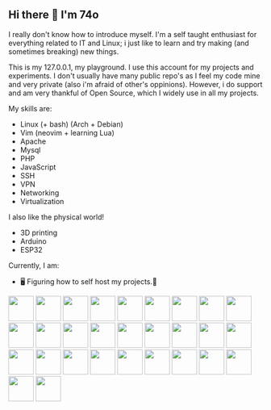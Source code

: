## Hi there 👋 I'm 74o

I really don't know how to introduce myself.
I'm a self taught enthusiast for everything related to IT and Linux; i just like to learn and try making (and sometimes breaking) new things.
<!--
As i never liked to follow the *conventional* path (neither in the academic world nor in the professional) I had to build myself a set of skills as long as i learn  or discover new concepts in the way; leading me to have a wide range of knowledge
I have never had **yet** a serious job in IT, *which i'd love to*, hence my lack of experience in many areas; but i'm igger to adopt new methodologies and am capable of adapting myself to any working environment. I'm all about learning new stuff after all!
-->
This is my 127.0.0.1, my playground. 
I use this account for my projects and experiments.
I don't usually have many public repo's as I feel my code mine and very private (also i'm afraid of other's oppinions). However, i do support and am very thankful of Open Source, which I widely use in all my projects. 

My skills are:
- Linux (+ bash) (Arch + Debian)
- Vim (neovim + learning Lua)
- Apache
- Mysql
- PHP
- JavaScript
- SSH
- VPN
- Networking
- Virtualization

I also like the physical world!
- 3D printing
- Arduino
- ESP32

Currently, I am:
- 🖥️ Figuring how to self host my projects.🧠

[<img src="https://raw.githubusercontent.com/marwin1991/profile-technology-icons/refs/heads/main/icons/http.png" width="50">](https://raw.githubusercontent.com/marwin1991/profile-technology-icons/refs/heads/main/icons/http.png)
[<img src="https://raw.githubusercontent.com/marwin1991/profile-technology-icons/refs/heads/main/icons/rest.png" width="50">](https://raw.githubusercontent.com/marwin1991/profile-technology-icons/refs/heads/main/icons/rest.png)
[<img src="https://raw.githubusercontent.com/marwin1991/profile-technology-icons/refs/heads/main/icons/git.png" width="50">](https://raw.githubusercontent.com/marwin1991/profile-technology-icons/refs/heads/main/icons/git.png)
[<img src="https://raw.githubusercontent.com/marwin1991/profile-technology-icons/refs/heads/main/icons/github.png" width="50">](https://raw.githubusercontent.com/marwin1991/profile-technology-icons/refs/heads/main/icons/github.png)
[<img src="https://raw.githubusercontent.com/marwin1991/profile-technology-icons/refs/heads/main/icons/vim.png" width="50">](https://raw.githubusercontent.com/marwin1991/profile-technology-icons/refs/heads/main/icons/vim.png)
[<img src="https://raw.githubusercontent.com/marwin1991/profile-technology-icons/refs/heads/main/icons/visual_studio_code.png" width="50">](https://raw.githubusercontent.com/marwin1991/profile-technology-icons/refs/heads/main/icons/visual_studio_code.png)
[<img src="https://raw.githubusercontent.com/marwin1991/profile-technology-icons/refs/heads/main/icons/atom.png" width="50">](https://raw.githubusercontent.com/marwin1991/profile-technology-icons/refs/heads/main/icons/atom.png)
[<img src="https://raw.githubusercontent.com/marwin1991/profile-technology-icons/refs/heads/main/icons/sublime_text.png" width="50">](https://raw.githubusercontent.com/marwin1991/profile-technology-icons/refs/heads/main/icons/sublime_text.png)
[<img src="https://raw.githubusercontent.com/marwin1991/profile-technology-icons/refs/heads/main/icons/postman.png" width="50">](https://raw.githubusercontent.com/marwin1991/profile-technology-icons/refs/heads/main/icons/postman.png)
[<img src="https://raw.githubusercontent.com/marwin1991/profile-technology-icons/refs/heads/main/icons/neovim.png" width="50">](https://raw.githubusercontent.com/marwin1991/profile-technology-icons/refs/heads/main/icons/neovim.png)
[<img src="https://raw.githubusercontent.com/marwin1991/profile-technology-icons/refs/heads/main/icons/html.png" width="50">](https://raw.githubusercontent.com/marwin1991/profile-technology-icons/refs/heads/main/icons/html.png)
[<img src="https://raw.githubusercontent.com/marwin1991/profile-technology-icons/refs/heads/main/icons/css.png" width="50">](https://raw.githubusercontent.com/marwin1991/profile-technology-icons/refs/heads/main/icons/css.png)
[<img src="https://raw.githubusercontent.com/marwin1991/profile-technology-icons/refs/heads/main/icons/bootstrap.png" width="50">](https://raw.githubusercontent.com/marwin1991/profile-technology-icons/refs/heads/main/icons/bootstrap.png)
[<img src="https://raw.githubusercontent.com/marwin1991/profile-technology-icons/refs/heads/main/icons/wordpress.png" width="50">](https://raw.githubusercontent.com/marwin1991/profile-technology-icons/refs/heads/main/icons/wordpress.png)
[<img src="https://raw.githubusercontent.com/marwin1991/profile-technology-icons/refs/heads/main/icons/canva.png" width="50">](https://raw.githubusercontent.com/marwin1991/profile-technology-icons/refs/heads/main/icons/canva.png)
[<img src="https://raw.githubusercontent.com/marwin1991/profile-technology-icons/refs/heads/main/icons/javascript.png" width="50">](https://raw.githubusercontent.com/marwin1991/profile-technology-icons/refs/heads/main/icons/javascript.png)
[<img src="https://raw.githubusercontent.com/marwin1991/profile-technology-icons/refs/heads/main/icons/lua.png" width="50">](https://raw.githubusercontent.com/marwin1991/profile-technology-icons/refs/heads/main/icons/lua.png)
[<img src="https://raw.githubusercontent.com/marwin1991/profile-technology-icons/refs/heads/main/icons/python.png" width="50">](https://raw.githubusercontent.com/marwin1991/profile-technology-icons/refs/heads/main/icons/python.png)
[<img src="https://raw.githubusercontent.com/marwin1991/profile-technology-icons/refs/heads/main/icons/php_(elephpant).png" width="50">](https://raw.githubusercontent.com/marwin1991/profile-technology-icons/refs/heads/main/icons/php_(elephpant).png)
[<img src="https://raw.githubusercontent.com/marwin1991/profile-technology-icons/refs/heads/main/icons/mysql.png" width="50">](https://raw.githubusercontent.com/marwin1991/profile-technology-icons/refs/heads/main/icons/mysql.png)
[<img src="https://raw.githubusercontent.com/marwin1991/profile-technology-icons/refs/heads/main/icons/windows.png" width="50">](https://raw.githubusercontent.com/marwin1991/profile-technology-icons/refs/heads/main/icons/windows.png)
[<img src="https://raw.githubusercontent.com/marwin1991/profile-technology-icons/refs/heads/main/icons/linux.png" width="50">](https://raw.githubusercontent.com/marwin1991/profile-technology-icons/refs/heads/main/icons/linux.png)
[<img src="https://raw.githubusercontent.com/marwin1991/profile-technology-icons/refs/heads/main/icons/ubuntu.png" width="50">](https://raw.githubusercontent.com/marwin1991/profile-technology-icons/refs/heads/main/icons/ubuntu.png)
[<img src="https://raw.githubusercontent.com/marwin1991/profile-technology-icons/refs/heads/main/icons/arch_linux.png" width="50">](https://raw.githubusercontent.com/marwin1991/profile-technology-icons/refs/heads/main/icons/arch_linux.png)
[<img src="https://raw.githubusercontent.com/marwin1991/profile-technology-icons/refs/heads/main/icons/linux_mint.png" width="50">](https://raw.githubusercontent.com/marwin1991/profile-technology-icons/refs/heads/main/icons/linux_mint.png)
[<img src="https://raw.githubusercontent.com/marwin1991/profile-technology-icons/refs/heads/main/icons/kali_linux.png" width="50">](https://raw.githubusercontent.com/marwin1991/profile-technology-icons/refs/heads/main/icons/kali_linux.png)
[<img src="https://raw.githubusercontent.com/marwin1991/profile-technology-icons/refs/heads/main/icons/arduino.png" width="50">](https://raw.githubusercontent.com/marwin1991/profile-technology-icons/refs/heads/main/icons/arduino.png)
[<img src="https://raw.githubusercontent.com/marwin1991/profile-technology-icons/refs/heads/main/icons/raspberri_pi.png" width="50">](https://raw.githubusercontent.com/marwin1991/profile-technology-icons/refs/heads/main/icons/raspberri_pi.png)
[<img src="https://raw.githubusercontent.com/marwin1991/profile-technology-icons/refs/heads/main/icons/mqtt.png" width="50">](https://raw.githubusercontent.com/marwin1991/profile-technology-icons/refs/heads/main/icons/mqtt.png)

<!--
**74O/74o** is a ✨ _special_ ✨ repository because its `README.md` (this file) appears on your GitHub profile.

Here are some ideas to get you started:

- 🔭 I’m currently working on ...
- 🌱 I’m currently learning ...
- 👯 I’m looking to collaborate on ...
- 🤔 I’m looking for help with ...
- 💬 Ask me about ...
- 📫 How to reach me: ...
- 😄 Pronouns: ...
- ⚡ Fun fact: ...
-->
